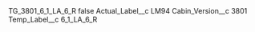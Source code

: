 <?xml version="1.0" encoding="UTF-8"?>
<CustomMetadata xmlns="http://soap.sforce.com/2006/04/metadata" xmlns:xsi="http://www.w3.org/2001/XMLSchema-instance" xmlns:xsd="http://www.w3.org/2001/XMLSchema">
    <label>TG_3801_6_1_LA_6_R</label>
    <protected>false</protected>
    <values>
        <field>Actual_Label__c</field>
        <value xsi:type="xsd:string">LM94</value>
    </values>
    <values>
        <field>Cabin_Version__c</field>
        <value xsi:type="xsd:string">3801</value>
    </values>
    <values>
        <field>Temp_Label__c</field>
        <value xsi:type="xsd:string">6_1_LA_6_R</value>
    </values>
</CustomMetadata>

